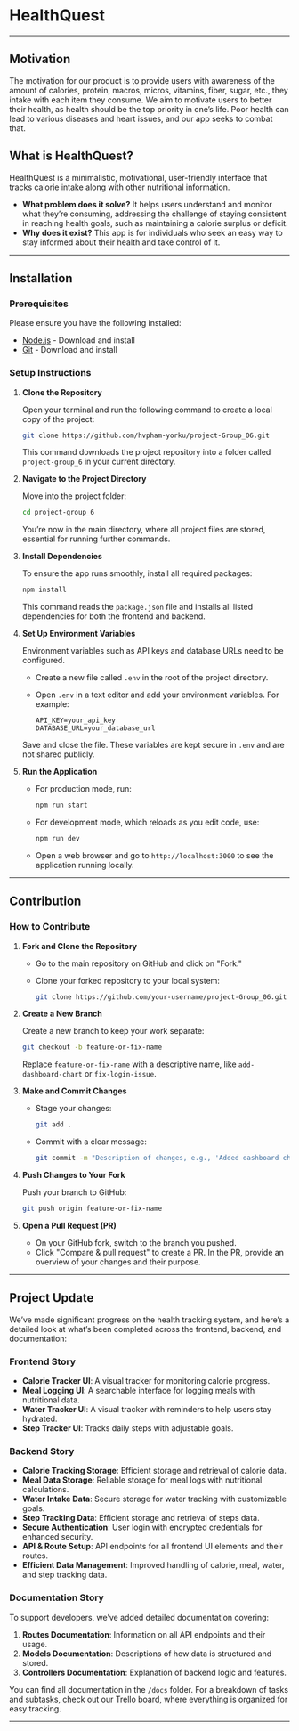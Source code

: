 # HealthQuest

---

## Motivation

The motivation for our product is to provide users with awareness of the amount of calories, protein, macros, micros, vitamins, fiber, sugar, etc., they intake with each item they consume. We aim to motivate users to better their health, as health should be the top priority in one’s life. Poor health can lead to various diseases and heart issues, and our app seeks to combat that.

## What is HealthQuest?

HealthQuest is a minimalistic, motivational, user-friendly interface that tracks calorie intake along with other nutritional information.

- **What problem does it solve?** It helps users understand and monitor what they’re consuming, addressing the challenge of staying consistent in reaching health goals, such as maintaining a calorie surplus or deficit.
- **Why does it exist?** This app is for individuals who seek an easy way to stay informed about their health and take control of it.

---

## Installation

### Prerequisites

Please ensure you have the following installed:
- [Node.js](https://nodejs.org) - Download and install
- [Git](https://git-scm.com/) - Download and install

### Setup Instructions

1. **Clone the Repository**

   Open your terminal and run the following command to create a local copy of the project:

   ```bash
   git clone https://github.com/hvpham-yorku/project-Group_06.git
   ```

   This command downloads the project repository into a folder called `project-group_6` in your current directory.

2. **Navigate to the Project Directory**

   Move into the project folder:

   ```bash
   cd project-group_6
   ```

   You’re now in the main directory, where all project files are stored, essential for running further commands.

3. **Install Dependencies**

   To ensure the app runs smoothly, install all required packages:

   ```bash
   npm install
   ```

   This command reads the `package.json` file and installs all listed dependencies for both the frontend and backend.

4. **Set Up Environment Variables**

   Environment variables such as API keys and database URLs need to be configured.

   - Create a new file called `.env` in the root of the project directory.
   - Open `.env` in a text editor and add your environment variables. For example:

     ```plaintext
     API_KEY=your_api_key
     DATABASE_URL=your_database_url
     ```

   Save and close the file. These variables are kept secure in `.env` and are not shared publicly.

5. **Run the Application**

   - For production mode, run:

     ```bash
     npm run start
     ```

   - For development mode, which reloads as you edit code, use:

     ```bash
     npm run dev
     ```

   - Open a web browser and go to `http://localhost:3000` to see the application running locally.

---

## Contribution

### How to Contribute

1. **Fork and Clone the Repository**

   - Go to the main repository on GitHub and click on "Fork."
   - Clone your forked repository to your local system:

     ```bash
     git clone https://github.com/your-username/project-Group_06.git
     ```

2. **Create a New Branch**

   Create a new branch to keep your work separate:

   ```bash
   git checkout -b feature-or-fix-name
   ```

   Replace `feature-or-fix-name` with a descriptive name, like `add-dashboard-chart` or `fix-login-issue`.

3. **Make and Commit Changes**

   - Stage your changes:

     ```bash
     git add .
     ```

   - Commit with a clear message:

     ```bash
     git commit -m "Description of changes, e.g., 'Added dashboard chart component'"
     ```

4. **Push Changes to Your Fork**

   Push your branch to GitHub:

   ```bash
   git push origin feature-or-fix-name
   ```

5. **Open a Pull Request (PR)**

   - On your GitHub fork, switch to the branch you pushed.
   - Click "Compare & pull request" to create a PR. In the PR, provide an overview of your changes and their purpose.
     
---

## Project Update

We’ve made significant progress on the health tracking system, and here’s a detailed look at what’s been completed across the frontend, backend, and documentation:

### Frontend Story
- **Calorie Tracker UI**: A visual tracker for monitoring calorie progress.
- **Meal Logging UI**: A searchable interface for logging meals with nutritional data.
- **Water Tracker UI**: A visual tracker with reminders to help users stay hydrated.
- **Step Tracker UI**: Tracks daily steps with adjustable goals.

### Backend Story
- **Calorie Tracking Storage**: Efficient storage and retrieval of calorie data.
- **Meal Data Storage**: Reliable storage for meal logs with nutritional calculations.
- **Water Intake Data**: Secure storage for water tracking with customizable goals.
- **Step Tracking Data**: Efficient storage and retrieval of steps data.
- **Secure Authentication**: User login with encrypted credentials for enhanced security.
- **API & Route Setup**: API endpoints for all frontend UI elements and their routes.
- **Efficient Data Management**: Improved handling of calorie, meal, water, and step tracking data.

### Documentation Story
To support developers, we’ve added detailed documentation covering:
1. **Routes Documentation**: Information on all API endpoints and their usage.
2. **Models Documentation**: Descriptions of how data is structured and stored.
3. **Controllers Documentation**: Explanation of backend logic and features.

You can find all documentation in the `/docs` folder. For a breakdown of tasks and subtasks, check out our Trello board, where everything is organized for easy tracking.

---
